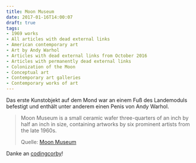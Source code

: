 ```yaml
---
title: Moon Museum
date: 2017-01-16T14:00:07
draft: true
tags:
- 1969 works
- All articles with dead external links
- American contemporary art
- Art by Andy Warhol
- Articles with dead external links from October 2016
- Articles with permanently dead external links
- Colonization of the Moon
- Conceptual art
- Contemporary art galleries
- Contemporary works of art
---
```


Das erste Kunstobjekt auf dem Mond war an einem Fuß des Landemoduls
befestigt und enthält unter anderem einen Penis von Andy Warhol.

> Moon Museum is a small ceramic wafer three-quarters of an inch by half an inch
> in size, containing artworks by six prominent artists from the late 1960s.
>
> Quelle: [Moon Museum](https://en.wikipedia.org/wiki/Moon_Museum)

Danke an [codingcorby](https://twitter.com/codingcorby)!
